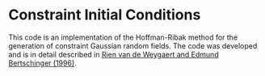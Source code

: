 # Constraint Initial Conditions

This code is an implementation of the Hoffman-Ribak method for the generation of constraint Gaussian random fields. The code was developed and is in detail described in [Rien van de Weygaert and Edmund Bertschinger (1996)](https://ui.adsabs.harvard.edu/abs/1996MNRAS.281...84V/abstract).
